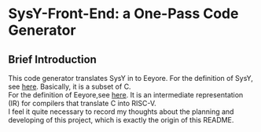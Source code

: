 # SysY-Front-End: a One-Pass Code Generator
## Brief Introduction
This code generator translates SysY in to Eeyore.
For the definition of SysY, see [here](https://pku-minic.github.io/online-doc/#/sysy/). Basically, it is a subset of C.  
For the definition of Eeyore,see [here](https://pku-minic.github.io/online-doc/#/ir/eeyore). It is an intermediate representation (IR) for compilers that translate C into RISC-V.  
I feel it quite necessary to record my thoughts about the planning and developing of this project, which is exactly the origin of this README.  
